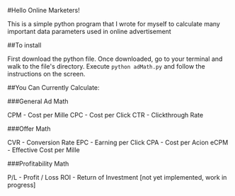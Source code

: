 #Hello Online Marketers!

This is a simple python program that I wrote for myself to calculate many important data parameters used in online advertisement

##To install

First download the python file. Once downloaded, go to your terminal and walk to the file's directory. Execute `python adMath.py` and follow the instructions on the screen.

##You Can Currently Calculate:

###General Ad Math

CPM - Cost per Mille
CPC - Cost per Click
CTR - Clickthrough Rate

###Offer Math

CVR  - Conversion Rate
EPC  - Earning per Click
CPA  - Cost per Acion
eCPM - Effective Cost per Mille

###Profitability Math

P/L  - Profit / Loss
ROI  - Return of Investment [not yet implemented, work in progress]
